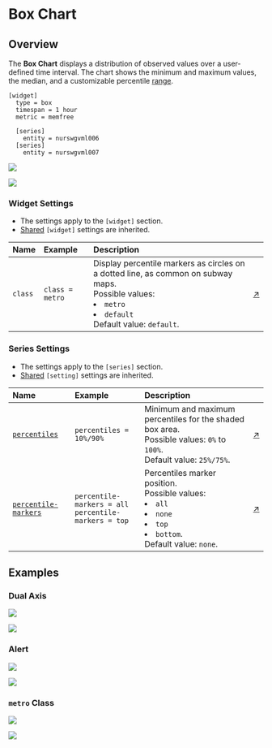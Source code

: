 # Box Chart

## Overview

The **Box Chart** displays a distribution of observed values over a user-defined time interval. The chart shows the minimum and maximum values, the median, and a customizable percentile [range](#class).

```ls
[widget]
  type = box
  timespan = 1 hour
  metric = memfree

  [series]
    entity = nurswgvml006
  [series]
    entity = nurswgvml007
```

![](./images/box-chart-title-2.png)

[![](../../images/button.png)](https://apps.axibase.com/chartlab/81e2eaad)

### Widget Settings

* The settings apply to the `[widget]` section.
* [Shared](../shared/README.md) `[widget]` settings are inherited.

Name |Example |Description |&nbsp;
:--|:--|:--|:--
 <a name="class"></a>`class` | `class = metro` | Display percentile markers as circles on a dotted line, as common on subway maps.<br>Possible values:<br><li>`metro`<br><li>`default`<br>Default value: `default`.| [↗](https://apps.axibase.com/chartlab/c147cb06)

### Series Settings

* The settings apply to the `[series]` section.
* [Shared](../shared/README.md) `[setting]` settings are inherited.

Name |Example |Description |&nbsp;
:--|:--|:--|:--
[`percentiles`](#percentiles) | `percentiles = 10%/90%` | Minimum and maximum percentiles for the shaded box area.<br>Possible values: `0%` to `100%`.<br>Default value: `25%/75%`.| [↗](https://apps.axibase.com/chartlab/5a6925f5)
[`percentile-markers`](#percentile-markers)| `percentile-markers = all`<br>`percentile-markers = top` | Percentiles marker position.<br>Possible values:<br><li>`all`<br><li>`none`<br><li>`top`<br><li>`bottom`.<br>Default value: `none`.|[↗](https://apps.axibase.com/chartlab/866a4521)

## Examples

### Dual Axis

![](./images/dual-axis.png)

[![](../../images/button.png)](https://apps.axibase.com/chartlab/8544efb0)

### Alert

![](./images/alert-expression-1.png)

[![](../../images/button.png)](https://apps.axibase.com/chartlab/84397e8d)

### `metro` Class

![](./images/metro-mode-1.png)

[![](../../images/button.png)](https://apps.axibase.com/chartlab/61dd4397)
